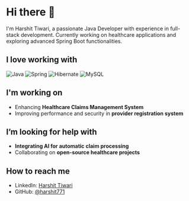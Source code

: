 # Hi there 👋
I'm Harshit Tiwari, a passionate Java Developer with experience in full-stack development. Currently working on healthcare applications and exploring advanced Spring Boot functionalities.

## I love working with
![Java](https://img.shields.io/badge/Java-8-blue) ![Spring](https://img.shields.io/badge/Spring%20Boot-6db33f?style=flat&logo=spring&logoColor=white) ![Hibernate](https://img.shields.io/badge/Hibernate-4f4e53?style=flat&logo=hibernate&logoColor=white) ![MySQL](https://img.shields.io/badge/MySQL-00758f?style=flat&logo=mysql&logoColor=white)

## I'm working on
- Enhancing **Healthcare Claims Management System**  
- Improving performance and security in **provider registration system**  


## I’m looking for help with
- **Integrating AI for automatic claim processing**  
- Collaborating on **open-source healthcare projects**  

## How to reach me
- LinkedIn: [Harshit Tiwari](https://www.linkedin.com/in/harshit-tiwari)
- GitHub: [@harshit771](https://github.com/harshit771)




